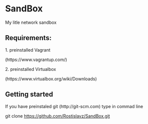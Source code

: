 # SandBox
My litle network sandbox

<H2> Requirements: </H2> 
  1. preinstalled Vagrant
  <p>    (https://www.vagrantup.com/) </p>
  2. preinstalled Virtualbox </p>
  <p>    (https://www.virtualbox.org/wiki/Downloads) </p>

<h2> Getting started </h2>
If you have preinstaled git (http://git-scm.com) type in commad line 
    
 git clone https://github.com/Rostislavz/SandBox.git
    
